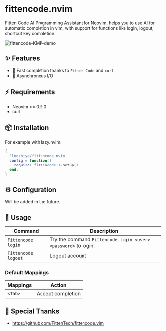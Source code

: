 # fittencode.nvim

Fitten Code AI Programming Assistant for Neovim, helps you to use AI for automatic completion in vim, with support for functions like login, logout, shortcut key completion.

![fittencode-KMP-demo](https://github.com/luozhiya/fittencode.nvim/assets/90168447/d6fa4c66-f64b-4880-b7a9-4245226be0ac)

## ✨ Features
- 🚀 Fast completion thanks to `Fitten Code` and `curl`
- 🐛 Asynchronous I/O

## ⚡️ Requirements
- Neovim >= 0.9.0
- curl

## 📦 Installation
For example with lazy.nvim:
```lua
{
  'luozhiya/fittencode.nvim'
  config = function()
    require('fittencode').setup()
  end,
}
```

## ⚙️ Configuration

Will be added in the future.

## 🚀 Usage

| Command             | Description                                                    |
|---------------------|----------------------------------------------------------------|
| `Fittencode login`  | Try the command `Fittencode login <user> <password>` to login. |
| `Fittencode logout` | Logout account                                                 |

### Default Mappings

| Mappings | Action            |
|----------|-------------------|
| `<Tab>`  | Accept completion |

## 🎉 Special Thanks
- https://github.com/FittenTech/fittencode.vim
